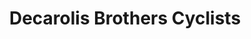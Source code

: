 ---
title: "Decarolis Brothers Cyclists"
url: /tewksbury/decarolis-brothers-cyclists/
shop: bicycle
---